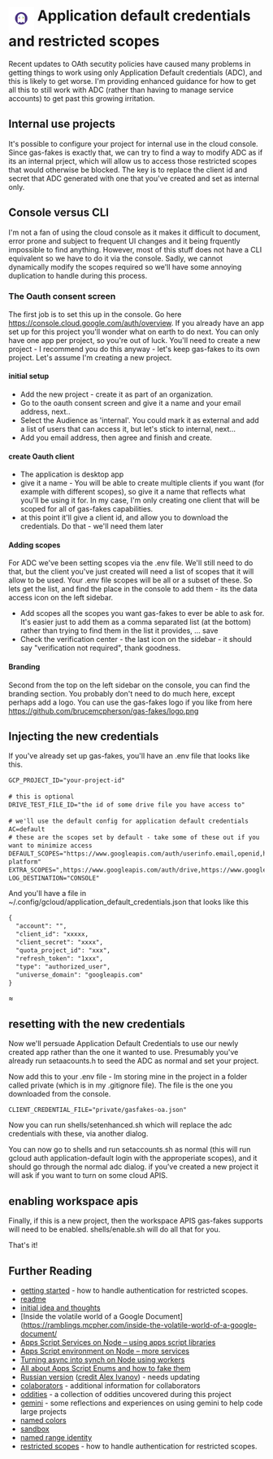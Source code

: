 # <img src="./logo.png" alt="gas-fakes logo" width="50" align="top">  Application default credentials and restricted scopes

Recent updates to OAth secutity policies have caused many problems in getting things to work using only Application Default credentials (ADC), and this is likely to get worse. I'm providing enhanced guidance for how to get all this to still work with ADC (rather than having to manage service accounts) to get past this growing irritation.

## Internal use projects

It's possible to configure your project for internal use in the cloud console. Since gas-fakes is exactly that, we can try to find a way to modify ADC as if its an internal prject, which will allow us to access those restricted scopes that would otherwise be blocked. The key is to replace the client id and secret that ADC generated with one that you've created and set as internal only.

## Console versus CLI

I'm not a fan of using the cloud console as it makes it difficult to document, error prone and subject to frequent UI changes and it being frquently impossible to find anything. However, most of this stuff does not have a CLI equivalent so we have to do it via the console. Sadly, we cannot dynamically modify the scopes required so we'll have some annoying duplication to handle during this process.

### The Oauth consent screen

The first job is to set this up in the console. Go here https://console.cloud.google.com/auth/overview. If you already have an app set up for this project you'll wonder what on earth to do next. You can only have one app per project, so you're out of luck. You'll need to create a new project - I recommend you do this anyway - let's keep gas-fakes to its own project. Let's assume I'm creating a new project. 

#### initial setup

- Add the new project - create it as part of an organization. 
- Go to the oauth consent screen and give it a name and your email address, next..
- Select the Audience as 'internal'. You could mark it as external and add a list of users that can access it, but let's stick to internal, next...
- Add you email address, then agree and finish and create.

#### create Oauth client

- The application is desktop app
- give it a name - You will be able to create multiple clients if you want (for example with different scopes), so give it a name that reflects what you'll be using it for. In my case, I'm only creating one client that will be scoped for all of gas-fakes capabilities.
- at this point it'll give a client id, and allow you to download the credentials. Do that - we'll need them later

#### Adding scopes

For ADC we've been setting scopes via the .env file. We'll still need to do that, but the client you've just created will need a list of scopes that it will allow to be used. Your .env file scopes will be all or a subset of these. So lets get the list, and find the place in the console to add them - its the data access icon on the left sidebar. 
- Add scopes all the scopes you want gas-fakes to ever be able to ask for. It's easier just to add them as a comma separated list (at the bottom) rather than trying to find them in the list it provides, ... save 
- Check the verification center - the last icon on the sidebar - it should say "verification not required", thank goodness.

#### Branding

Second from the top on the left sidebar on the console, you can find the branding section. You probably don't need to do much here, except perhaps add a logo. You can use the gas-fakes logo if you like from here https://github.com/brucemcpherson/gas-fakes/logo.png

## Injecting the new credentials

If you've already set up  gas-fakes, you'll have an .env file that looks like this.

````
GCP_PROJECT_ID="your-project-id"

# this is optional 
DRIVE_TEST_FILE_ID="the id of some drive file you have access to"

# we'll use the default config for application default credentials
AC=default
# these are the scopes set by default - take some of these out if you want to minimize access
DEFAULT_SCOPES="https://www.googleapis.com/auth/userinfo.email,openid,https://www.googleapis.com/auth/cloud-platform"
EXTRA_SCOPES=",https://www.googleapis.com/auth/drive,https://www.googleapis.com/auth/spreadsheets,https://www.googleapis.com/auth/gmail.labels"
LOG_DESTINATION="CONSOLE"

````

And you'll have a file in  ~/.config/gcloud/application_default_credentials.json that looks like this
````
{
  "account": "",
  "client_id": "xxxxx,
  "client_secret": "xxxx",
  "quota_project_id": "xxx",
  "refresh_token": "1xxx",
  "type": "authorized_user",
  "universe_domain": "googleapis.com"
}
````
≈


## resetting with the new credentials

Now we'll persuade Application Default Credentials to use our newly created app rather than the one it wanted to use. Presumably you've already run setaacounts.h to seed the ADC as normal and set your project. 

Now add this to your .env file - Im storing mine in the project in a folder called private (which is in my .gitignore file). The file is the one you downloaded from the console.

````
CLIENT_CREDENTIAL_FILE="private/gasfakes-oa.json"
````

Now you can run shells/setenhanced.sh which will replace the adc credentials with these, via another dialog.

You can now go to shells and run setaccounts.sh as normal (this will run gcloud auth application-default login with the approperiate scopes), and it should go through the normal adc dialog. if you've created a new project it will ask if you want to turn on some cloud APIS.

## enabling workspace apis

Finally, if this is a new project, then the workspace APIS gas-fakes supports will need to be enabled. shells/enable.sh will do all that for you.

That's it! 

## Further Reading

- [getting started](GETTING_STARTED.md) - how to handle authentication for restricted scopes.
- [readme](README.md)
- [initial idea and thoughts](https://ramblings.mcpher.com/a-proof-of-concept-implementation-of-apps-script-environment-on-node/)
- [Inside the volatile world of a Google Document](https://ramblings.mcpher.com/inside-the-volatile-world-of-a-google-document/
- [Apps Script Services on Node – using apps script libraries](https://ramblings.mcpher.com/apps-script-services-on-node-using-apps-script-libraries/)
- [Apps Script environment on Node – more services](https://ramblings.mcpher.com/apps-script-environment-on-node-more-services/)
- [Turning async into synch on Node using workers](https://ramblings.mcpher.com/turning-async-into-synch-on-node-using-workers/)
- [All about Apps Script Enums and how to fake them](https://ramblings.mcpher.com/all-about-apps-script-enums-and-how-to-fake-them/)
- [Russian version](README.RU.md) ([credit Alex Ivanov](https://github.com/oshliaer)) - needs updating
- [colaborators](collaborators.md) - additional information for collaborators
- [oddities](oddities.md) - a collection of oddities uncovered during this project
- [gemini](gemini.md) - some reflections and experiences on using gemini to help code large projects
- [named colors](named-colors.md)
- [sandbox](sandbox.md)
- [named range identity](named-range-identity.md)
- [restricted scopes](restricted_scopes.md) - how to handle authentication for restricted scopes.